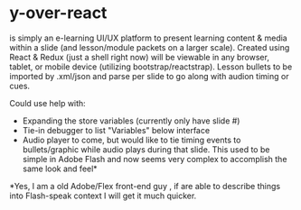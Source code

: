 # y-over-react 
is simply an e-learning UI/UX platform to present learning content & media within a slide (and lesson/module packets on a larger scale).  Created using React & Redux (just a shell right now) will be viewable in any browser, tablet, or mobile device (utilizing bootstrap/reactstrap).  Lesson bullets to be imported by .xml/json and parse per slide to go along with audion timing or cues.

Could use help with:
<ul>
  <li>Expanding the store variables (currently only have slide #)</li>
  <li>Tie-in debugger to list "Variables" below interface</li>
  <li>Audio player to come, but would like to tie timing events to bullets/graphic while audio plays during that slide.  This used to be simple in Adobe Flash and now seems very complex to accomplish the same look and feel*</li>
</ul>
*Yes, I am a old Adobe/Flex front-end guy , if are able to describe things into Flash-speak context I will get it much quicker.

